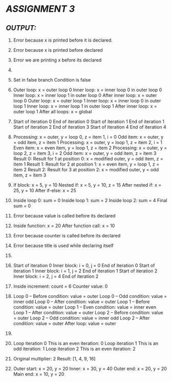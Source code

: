 # _ASSIGNMENT 3_


## _OUTPUT:_

 1. Error because x is printed before it is declared.


 2.  Error because x is printed before declared 

 3. Error we are printing x before its declared


 4.  


 5.  Set in false branch
     Condition is false


 6. Outer loop: x = outer loop 0
    Inner loop: x = inner loop 0 in outer loop 0
    Inner loop: x = inner loop 1 in outer loop 0
    After inner loop: x = outer loop 0
    Outer loop: x = outer loop 1
    Inner loop: x = inner loop 0 in outer loop 1
    Inner loop: x = inner loop 1 in outer loop 1
    After inner loop: x = outer loop 1
    After all loops: x = global


 7. Start of iteration 0
    End of iteration 0
    Start of iteration 1
    End of iteration 1
    Start of iteration 2
    End of iteration 3
    Start of iteration 4
    End of iteration 4


 8.  Processing: x = outer, y = loop 0, z = item 1, i = 0
     Odd item: x = outer, y = odd item, z = item 1
     Processing: x = outer, y = loop 1, z = item 2, i = 1
     Even item: x = even item, y = loop 1, z = item 2
     Processing: x = outer, y = loop 2, z = item 3, i = 2
     Odd item: x = outer, y = odd item, z = item 3
     Result 0: Result for 1 at position 0: x = modified outer, y = odd item, z = item 1
     Result 1: Result for 2 at position 1: x = even item, y = loop 1, z = item 2
     Result 2: Result for 3 at position 2: x = modified outer, y = odd item, z = item 3

 9.  If block: x = 5, y = 10
     Nested if: x = 5, y = 10, z = 15
     After nested if: x = 25, y = 10
     After if-else: x = 25


 10. Inside loop 0: sum = 0
     Inside loop 1: sum = 2
     Inside loop 2: sum = 4
     Final sum = 0


 11. Error because value is called before its declared


 12. Inside function: x = 20
     After function call: x = 10


 13. Error because counter is called before its declared


 14. Error because title is used while declaring itself


 15. 


 16. Start of iteration 0
     Inner block: i = 0, j = 0
     End of iteration 0
     Start of iteration 1
     Inner block: i = 1, j = 2
     End of iteration 1
     Start of iteration 2
     Inner block: i = 2, j = 4
     End of iteration 2


 17.  Inside increment: count = 6
      Counter value: 0

 18.  Loop 0 – Before condition: value = outer
      Loop 0 – Odd condition: value = inner odd
      Loop 0 – After condition: value = outer
      Loop 1 – Before condition: value = outer
      Loop 1 – Even condition: value = inner even
      Loop 1 – After condition: value = outer
      Loop 2 – Before condition: value = outer
      Loop 2 – Odd condition: value = inner odd
      Loop 2 – After condition: value = outer
      After loop: value = outer


 19. 



 20. Loop iteration 0
     This is an even iteration: 0
     Loop iteration 1
     This is an odd iteration: 1
     Loop iteration 2
     This is an even iteration: 2


 21. Original multiplier: 2
     Result: [1, 4, 9, 16]


 22. Outer start: x = 20, y = 20
Inner: x = 30, y = 40
Outer end: x = 20, y = 20
Main end: x = 10, y = 20